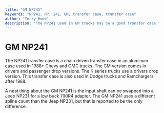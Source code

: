 ```yaml
---
title: "GM NP241"
keywords: "NP241, NP, 241, GM, transfer case, transfer case"
author: "Terry Howe"
description: "The NP241 used in GM trucks may be a good transfer case to swap into your Jeep vehicle.  Parts from it also might be useful on a Jeep NP231."
---
```

# GM NP241

The NP241 transfer case is a chain driven transfer case in an aluminum case used in 1988+ Chevy and GMC trucks. The GM version comes in drivers and passenger drop versions. The K series trucks use a drivers drop version. This transfer case is also used in Dodge trucks and Ramchargers after 1988.

A neat thing about the GM NP241 is the input shaft can be swapped into a Jeep NP231 for a low buck 700R4 adapter. The GM NP241 uses a different spline count than the Jeep NP231, but that is reported to be the only difference.